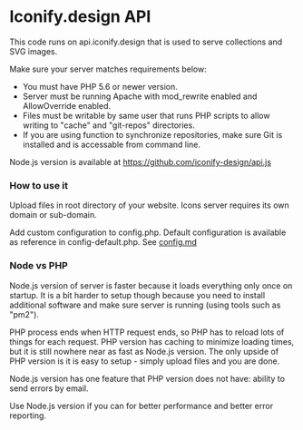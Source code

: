 # Iconify.design API

This code runs on api.iconify.design that is used to serve collections and SVG images.

Make sure your server matches requirements below:

* You must have PHP 5.6 or newer version.
* Server must be running Apache with mod_rewrite enabled and AllowOverride enabled.
* Files must be writable by same user that runs PHP scripts to allow writing to "cache" and "git-repos" directories.
* If you are using function to synchronize repositories, make sure Git is installed and is accessable from command line.

Node.js version is available at https://github.com/iconify-design/api.js


### How to use it

Upload files in root directory of your website. Icons server requires its own domain or sub-domain.

Add custom configuration to config.php. Default configuration is available as reference in config-default.php. See [config.md](config.md)


### Node vs PHP

Node.js version of server is faster because it loads everything only once on startup. It is a bit harder to setup though because you need to install additional software and make sure server is running (using tools such as "pm2").

PHP process ends when HTTP request ends, so PHP has to reload lots of things for each request. PHP version has caching to minimize loading times, but it is still nowhere near as fast as Node.js version. The only upside of PHP version is it is easy to setup - simply upload files and you are done.

Node.js version has one feature that PHP version does not have: ability to send errors by email.

Use Node.js version if you can for better performance and better error reporting.
